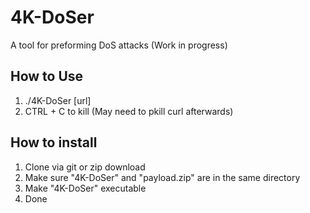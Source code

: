 # 4K-DoSer
A tool for preforming DoS attacks (Work in progress)

## How to Use
1) ./4K-DoSer [url]
2) CTRL + C to kill (May need to pkill curl afterwards)

## How to install
1) Clone via git or zip download
2) Make sure "4K-DoSer" and "payload.zip" are in the same directory
3) Make "4K-DoSer" executable
4) Done
